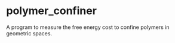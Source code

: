 # polymer_confiner
A program to measure the free energy cost to confine polymers in geometric spaces.
